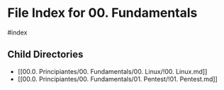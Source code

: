 # File Index for 00. Fundamentals
#index

## Child Directories

- [[00.0. Principiantes/00. Fundamentals/00. Linux/!00. Linux.md]]
- [[00.0. Principiantes/00. Fundamentals/01. Pentest/!01. Pentest.md]]

